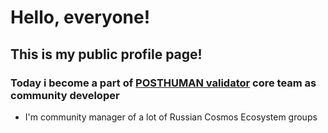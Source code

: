 # Hello, everyone!
## This is my public profile page!
### Today i become a part of [POSTHUMAN validator](https://posthuman.digital) core team as community developer
- I'm community manager of a lot of Russian Cosmos Ecosystem groups
